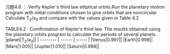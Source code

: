 
习题4.8
：    Verify Kepler's third law elliptical orbits.Run the planetary motion program
with initial conditions chosen to give orbits that are noncircular Calculate T<sub>2</sub>/a<sub>3</sub>
and compare with the values given in Table 4.2

TABLE4.2
:    Comfirmation of Kepler's third law. The results obtained using the planetary orbits
program to calculate the periods of several planets.
|planet|T<sub>2</sub>/a<sub>3</sub>||
| --------   | -----:  | :----:  |
|Venus|0.997||
|Earth|0.998||
|Mars|1.005||
|Jupiter|1.010||
|Saturn|0.988||
